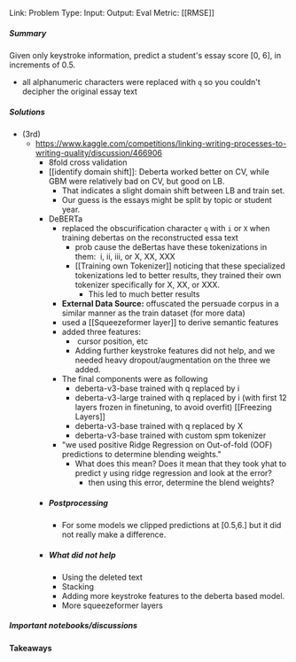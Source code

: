 Link: 
Problem Type: 
Input: 
Output: 
Eval Metric: [[RMSE]]
##### Summary
Given only keystroke information, predict a student's essay score [0, 6], in increments of 0.5.
- all alphanumeric characters were replaced with `q` so you couldn't decipher the original essay text
##### Solutions

- (3rd)
	- https://www.kaggle.com/competitions/linking-writing-processes-to-writing-quality/discussion/466906
		- 8fold cross validation
		- [[identify domain shift]]: Deberta worked better on CV, while GBM were relatively bad on CV, but good on LB.
			- That indicates a slight domain shift between LB and train set.
			- Our guess is the essays might be split by topic or student year.
		- DeBERTa
			- replaced the obscurification character `q` with `i` or `X` when training debertas on the reconstructed essa text
				- prob cause the deBertas have these tokenizations in them:  i, ii, iii, or X, XX, XXX
				- [[Training own Tokenizer]] noticing that these specialized tokenizations led to better results, they trained their own tokenizer specifically for X, XX, or XXX.
					- This led to much better results
			- **External Data Source:** offuscated the persuade corpus in a similar manner as the train dataset (for more data)
			- used a [[Squeezeformer layer]] to derive semantic features
			- added three features:
				-  cursor position, etc
				- Adding further keystroke features did not help, and we needed heavy dropout/augmentation on the three we added.
			- The final components were as following
				- deberta-v3-base trained with q replaced by i
				- deberta-v3-large trained with q replaced by i (with first 12 layers frozen in finetuning, to avoid overfit) [[Freezing Layers]]
				- deberta-v3-base trained with q replaced by X
				- deberta-v3-base trained with custom spm tokenizer
			- "we used positive Ridge Regression on Out-of-fold (OOF) predictions to determine blending weights."
				- What does this mean? Does it mean that they took yhat to predict y using ridge regression and look at the error?
					- then using this error, determine the blend weights?
		- ##### Postprocessing
			- For some models we clipped predictions at [0.5,6.] but it did not really make a difference.
		- ##### What did not help
			- Using the deleted text
			- Stacking
			- Adding more keystroke features to the deberta based model.
			- More squeezeformer layers

##### Important notebooks/discussions

#### Takeaways